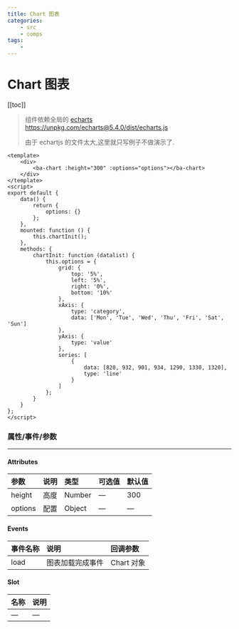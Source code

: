 ```yaml
---
title: Chart 图表
categories:
    - src
    - comps
tags:
    -
---
```


# Chart 图表

[[toc]]

> 组件依赖全局的 [echarts](https://unpkg.com/echarts@5.4.0/dist/echarts.js) https://unpkg.com/echarts@5.4.0/dist/echarts.js
>
> 由于 echartjs 的文件太大,这里就只写例子不做演示了.

```vue
<template>
    <div>
        <ba-chart :height="300" :options="options"></ba-chart>
    </div>
</template>
<script>
export default {
    data() {
        return {
            options: {}
        };
    },
    mounted: function () {
        this.chartInit();
    },
    methods: {
        chartInit: function (datalist) {
            this.options = {
                grid: {
                    top: '5%',
                    left: '5%',
                    right: '0%',
                    bottom: '10%'
                },
                xAxis: {
                    type: 'category',
                    data: ['Mon', 'Tue', 'Wed', 'Thu', 'Fri', 'Sat', 'Sun']
                },
                yAxis: {
                    type: 'value'
                },
                series: [
                    {
                        data: [820, 932, 901, 934, 1290, 1330, 1320],
                        type: 'line'
                    }
                ]
            };
        }
    }
};
</script>
```

### 属性/事件/参数

---

#### Attributes

| 参数    | 说明 | 类型   | 可选值 | 默认值 |
| :------ | :--- | :----- | :----- | :----- |
| height  | 高度 | Number | —      | 300    |
| options | 配置 | Object | —      | —      |

#### Events

| 事件名称 | 说明             | 回调参数   |
| :------- | :--------------- | :--------- |
| load     | 图表加载完成事件 | Chart 对象 |

#### Slot

| 名称 | 说明 |
| :--- | :--- |
| —    | —    |
